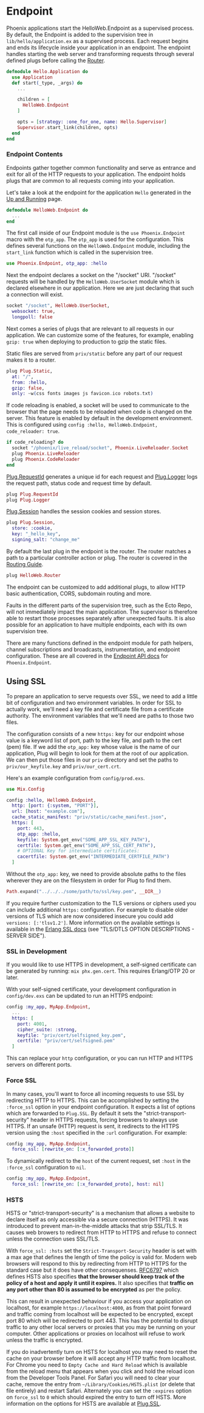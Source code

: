 # Endpoint

Phoenix applications start the HelloWeb.Endpoint as a supervised process. By default, the Endpoint is added to the supervision tree in `lib/hello/application.ex` as a supervised process. Each request begins and ends its lifecycle inside your application in an endpoint. The endpoint handles starting the web server and transforming requests through several defined plugs before calling the [Router](routing.html).


```elixir
defmodule Hello.Application do
  use Application
  def start(_type, _args) do
    ...

    children = [
      HelloWeb.Endpoint
    ]

    opts = [strategy: :one_for_one, name: Hello.Supervisor]
    Supervisor.start_link(children, opts)
  end
end
```

### Endpoint Contents

Endpoints gather together common functionality and serve as entrance and exit for all of the HTTP requests to your application. The endpoint holds plugs that are common to all requests coming into your application.

Let's take a look at the endpoint for the application `Hello` generated in the [Up and Running](up_and_running.html) page.

```elixir
defmodule HelloWeb.Endpoint do
  ...
end
```
The first call inside of our Endpoint module is the `use Phoenix.Endpoint` macro with the `otp_app`. The `otp_app` is used for the configuration. This defines several functions on the `HelloWeb.Endpoint` module, including the `start_link` function which is called in the supervision tree.

```elixir
use Phoenix.Endpoint, otp_app: :hello
```

Next the endpoint declares a socket on the "/socket" URI. "/socket" requests will be handled by the `HelloWeb.UserSocket` module which is declared elsewhere in our application. Here we are just declaring that such a connection will exist.

```elixir
socket "/socket", HelloWeb.UserSocket,
  websocket: true,
  longpoll: false
```

Next comes a series of plugs that are relevant to all requests in our application. We can customize some of the features, for example, enabling `gzip: true` when deploying to production to gzip the static files.

Static files are served from `priv/static` before any part of our request makes it to a router.

```elixir
plug Plug.Static,
  at: "/",
  from: :hello,
  gzip: false,
  only: ~w(css fonts images js favicon.ico robots.txt)
```
If code reloading is enabled, a socket will be used to communicate to the browser that the page needs to be reloaded when code is changed on the server. This feature is enabled by default in the development environment. This is configured using `config :hello, HelloWeb.Endpoint, code_reloader: true`.

```elixir
if code_reloading? do
  socket "/phoenix/live_reload/socket", Phoenix.LiveReloader.Socket
  plug Phoenix.LiveReloader
  plug Phoenix.CodeReloader
end
```

[Plug.RequestId](https://hexdocs.pm/plug/Plug.RequestId.html) generates a unique id for each request and [Plug.Logger](https://hexdocs.pm/plug/Plug.Logger.html) logs the request path, status code and request time by default.

```elixir
plug Plug.RequestId
plug Plug.Logger
```

[Plug.Session](https://hexdocs.pm/plug/Plug.Session.html) handles the session cookies and session stores.

```elixir
plug Plug.Session,
  store: :cookie,
  key: "_hello_key",
  signing_salt: "change_me"
```

By default the last plug in the endpoint is the router. The router matches a path to a particular controller action or plug. The router is covered in the [Routing Guide](routing.html).

```elixir
plug HelloWeb.Router
```

The endpoint can be customized to add additional plugs, to allow HTTP basic authentication, CORS, subdomain routing and more.

Faults in the different parts of the supervision tree, such as the Ecto Repo, will not immediately impact the main application. The supervisor is therefore able to restart those processes separately after unexpected faults. It is also possible for an application to have multiple endpoints, each with its own supervision tree.

There are many functions defined in the endpoint module for path helpers, channel subscriptions and broadcasts, instrumentation, and endpoint configuration. These are all covered in the [Endpoint API docs](Phoenix.Endpoint.html#module-endpoint-api) for `Phoenix.Endpoint`.


## Using SSL

To prepare an application to serve requests over SSL, we need to add a little bit of configuration and two environment variables. In order for SSL to actually work, we'll need a key file and certificate file from a certificate authority. The environment variables that we'll need are paths to those two files.

The configuration consists of a new `https:` key for our endpoint whose value is a keyword list of port, path to the key file, and path to the cert (pem) file. If we add the `otp_app:` key whose value is the name of our application, Plug will begin to look for them at the root of our application. We can then put those files in our `priv` directory and set the paths to `priv/our_keyfile.key` and `priv/our_cert.crt`.

Here's an example configuration from `config/prod.exs`.

```elixir
use Mix.Config

config :hello, HelloWeb.Endpoint,
  http: [port: {:system, "PORT"}],
  url: [host: "example.com"],
  cache_static_manifest: "priv/static/cache_manifest.json",
  https: [
    port: 443,
    otp_app: :hello,
    keyfile: System.get_env("SOME_APP_SSL_KEY_PATH"),
    certfile: System.get_env("SOME_APP_SSL_CERT_PATH"),
    # OPTIONAL Key for intermediate certificates:
    cacertfile: System.get_env("INTERMEDIATE_CERTFILE_PATH")
  ]

```

Without the `otp_app:` key, we need to provide absolute paths to the files wherever they are on the filesystem in order for Plug to find them.

```elixir
Path.expand("../../../some/path/to/ssl/key.pem", __DIR__)
```

If you require further customization to the TLS versions or ciphers used you can include additional `https:` configuration. For example to disable older versions of TLS which are now considered insecure you could add `versions: [:'tlsv1.2']`. More information on the available settings is available in the [Erlang SSL docs](http://erlang.org/doc/man/ssl.html) (see "TLS/DTLS OPTION DESCRIPTIONS - SERVER SIDE").


### SSL in Development

If you would like to use HTTPS in development, a self-signed certificate can be generated by running: `mix phx.gen.cert`. This requires Erlang/OTP 20 or later.

With your self-signed certificate, your development configuration in `config/dev.exs` can be updated to run an HTTPS endpoint:

```elixir
config :my_app, MyApp.Endpoint,
  ...
  https: [
    port: 4001,
    cipher_suite: :strong,
    keyfile: "priv/cert/selfsigned_key.pem",
    certfile: "priv/cert/selfsigned.pem"
  ]
```

This can replace your `http` configuration, or you can run HTTP and HTTPS servers on different ports.

### Force SSL

In many cases, you'll want to force all incoming requests to use SSL by redirecting HTTP to HTTPS. This can be accomplished by setting the `:force_ssl` option in your endpoint configuration. It expects a list of options which are forwarded to `Plug.SSL`. By default it sets the "strict-transport-security" header in HTTPS requests, forcing browsers to always use HTTPS. If an unsafe (HTTP) request is sent, it redirects to the HTTPS version using the `:host` specified in the `:url` configuration. For example:

```elixir
config :my_app, MyApp.Endpoint,
  force_ssl: [rewrite_on: [:x_forwarded_proto]]
```

To dynamically redirect to the `host` of the current request, set `:host` in the `:force_ssl` configuration to `nil`.

```elixir
config :my_app, MyApp.Endpoint,
  force_ssl: [rewrite_on: [:x_forwarded_proto], host: nil]
```

### HSTS

HSTS or "strict-transport-security" is a mechanism that allows a website to declare itself as only accessible via a secure connection (HTTPS). It was introduced to prevent man-in-the-middle attacks that strip SSL/TLS. It causes web browers to redirect from HTTP to HTTPS and refuse to connect unless the connection uses SSL/TLS.

With `force_ssl: :hsts` set the `Strict-Transport-Security` header is set with a max age that defines the length of time the policy is valid for. Modern web browsers will respond to this by redirecting from HTTP to HTTPS for the standard case but it does have other consequenses. [RFC6797](https://tools.ietf.org/html/rfc6797) which defines HSTS also specifies **that the browser should keep track of the policy of a host and apply it until it expires.** It also specifies that **traffic on any port other than 80 is assumed to be encrypted** as per the policy.

This can result in unexpected behaviour if you access your application on localhost, for example `https://localhost:4000`, as from that point forward and traffic coming from localhost will be expected to be encrypted, except port 80 which will be redirected to port 443. This has the potential to disrupt traffic to any other local servers or proxies that you may be running on your computer. Other applications or proxies on localhost will refuse to work unless the traffic is encrypted.

If you do inadvertently turn on HSTS for localhost you may need to reset the cache on your browser before it will accept any HTTP traffic from localhost. For Chrome you need to `Empty Cache and Hard Reload` which is available from the reload menu that appears when you click and hold the reload icon from the Developer Tools Panel. For Safari you will need to clear your cache, remove the entry from `~/Library/Cookies/HSTS.plist` (or delete that file entirely) and restart Safari. Alternately you can set the `:expires` option on `force_ssl` to `0` which should expired the entry to turn off HSTS. More information on the options for HSTS are available at [Plug.SSL](https://hexdocs.pm/plug/Plug.SSL.html).
